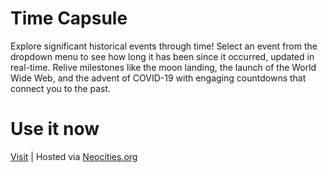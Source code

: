 # Time Capsule  

Explore significant historical events through time! Select an event from the dropdown menu to see how long it has been since it occurred, updated in real-time. Relive milestones like the moon landing, the launch of the World Wide Web, and the advent of COVID-19 with engaging countdowns that connect you to the past.

# Use it now

[Visit](https://duffin.neocities.org/timecapsule) | Hosted via [Neocities.org](https://neocities.org/site/duffin)